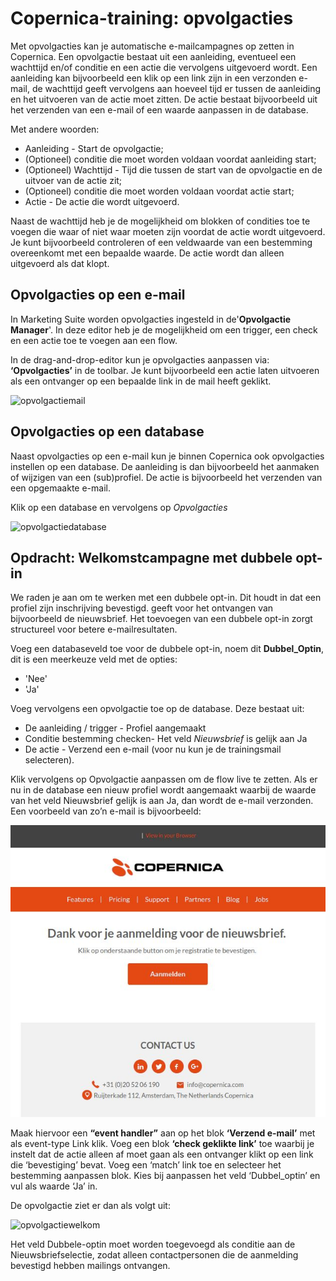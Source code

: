 # Copernica-training: opvolgacties

Met opvolgacties kan je automatische e-mailcampagnes op zetten in Copernica. 
Een opvolgactie bestaat uit een aanleiding, eventueel een wachttijd en/of conditie 
en een actie die vervolgens uitgevoerd wordt. Een aanleiding kan bijvoorbeeld 
een klik op een link zijn in een verzonden e-mail, de wachttijd geeft vervolgens 
aan hoeveel tijd er tussen de aanleiding en het uitvoeren van de actie moet zitten. 
De actie bestaat bijvoorbeeld uit het verzenden van een e-mail of een waarde aanpassen in de database. 

Met andere woorden:
- Aanleiding - Start de opvolgactie;
- (Optioneel) conditie die moet worden voldaan voordat aanleiding start;
- (Optioneel) Wachttijd - Tijd die tussen de start van de opvolgactie en de uitvoer van de actie zit;
- (Optioneel) conditie die moet worden voldaan voordat actie start;
- Actie - De actie die wordt uitgevoerd.

Naast de wachttijd heb je de mogelijkheid om blokken of condities toe te voegen 
die waar of niet waar moeten zijn voordat de actie wordt uitgevoerd. 
Je kunt bijvoorbeeld controleren of een veldwaarde van een bestemming overeenkomt met een bepaalde waarde. 
De actie wordt dan alleen uitgevoerd als dat klopt.

## Opvolgacties op een e-mail

In Marketing Suite worden opvolgacties ingesteld in de​ ​'**Opvolgactie Manager**'​. 
In deze editor heb je de mogelijkheid om een trigger, een check en een actie toe te voegen aan een flow. 

In de drag-and-drop-editor kun je opvolgacties aanpassen via: **‘Opvolgacties’** in de toolbar. 
Je kunt bijvoorbeeld een actie laten uitvoeren als een ontvanger op een bepaalde link in de mail heeft geklikt. 

![opvolgactiemail](https://user-images.githubusercontent.com/94605656/166893449-e1a76e3a-744d-475c-b634-4761ce8ebc4b.png)

## Opvolgacties op een database

Naast opvolgacties op een e-mail kun je binnen Copernica ook opvolgacties instellen op een
database. De aanleiding is dan bijvoorbeeld het aanmaken of wijzigen van een (sub)profiel. 
De actie is bijvoorbeeld het verzenden van een opgemaakte e-mail. 

Klik op een database en vervolgens op _Opvolgacties_

![opvolgactiedatabase](https://user-images.githubusercontent.com/94605656/166893711-62e41e77-1d62-4e35-8db0-db14cb639267.png)


## Opdracht: Welkomstcampagne met dubbele opt-in

We raden je aan om te werken met een dubbele opt-in. Dit houdt in dat een profiel zijn inschrijving bevestigd. 
geeft voor het ontvangen van bijvoorbeeld de nieuwsbrief. 
Het toevoegen van een dubbele opt-in zorgt structureel voor betere e-mailresultaten. 

Voeg een databaseveld toe voor de dubbele opt-in, noem dit **Dubbel_Optin**, 
dit is een meerkeuze veld met de opties: 

* 'Nee'
* 'Ja'

Voeg vervolgens een opvolgactie toe op de database. Deze bestaat uit:

- De aanleiding / trigger - Profiel aangemaakt
- Conditie bestemming checken- Het veld _Nieuwsbrief_ is gelijk aan Ja
- De actie - Verzend een e-mail (voor nu kun je de trainingsmail selecteren).

Klik vervolgens op Opvolgactie aanpassen om de flow live te zetten. 
Als er nu in de database een nieuw profiel wordt aangemaakt waarbij de waarde van het veld Nieuwsbrief gelijk is aan Ja,
dan wordt de e-mail verzonden. Een voorbeeld van zo’n e-mail is bijvoorbeeld:

![Voorbeeldmail](../images/nl/opvolgactiesvoorbeeldmail.png)

Maak hiervoor een **“event handler”** aan op het blok **‘Verzend e-mail’** met als event-type Link klik. 
Voeg een blok **‘check geklikte link’** toe waarbij je instelt dat de actie alleen af moet gaan 
als een ontvanger klikt op een link die ‘bevestiging’ bevat. 
Voeg een ‘match’ link toe en selecteer het bestemming aanpassen blok. 
Kies bij aanpassen het veld ‘Dubbel_optin’ en vul als waarde ‘Ja’ in. 

De opvolgactie ziet er dan als volgt uit:

![opvolgactiewelkom](https://user-images.githubusercontent.com/94605656/166895283-28b61ef1-e1cd-4940-9e28-7336f486cf50.png)

Het veld Dubbele-optin moet worden toegevoegd als conditie aan de Nieuwsbriefselectie, 
zodat alleen contactpersonen die de aanmelding bevestigd hebben mailings ontvangen.


